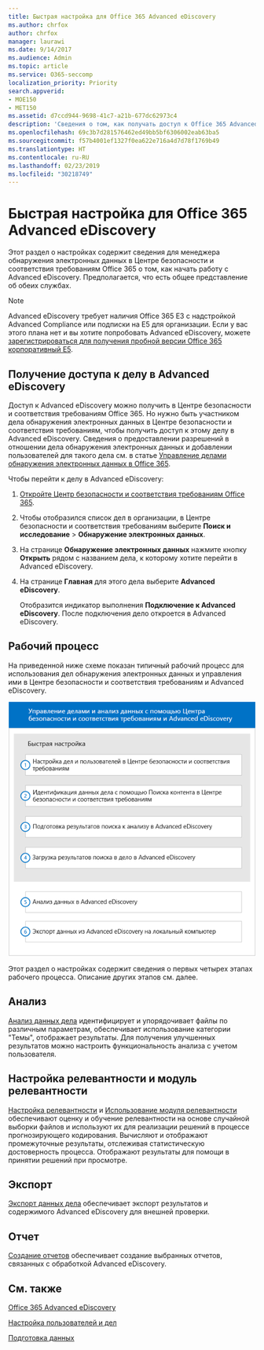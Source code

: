 ```yaml
---
title: Быстрая настройка для Office 365 Advanced eDiscovery
ms.author: chrfox
author: chrfox
manager: laurawi
ms.date: 9/14/2017
ms.audience: Admin
ms.topic: article
ms.service: O365-seccomp
localization_priority: Priority
search.appverid:
- MOE150
- MET150
ms.assetid: d7ccd944-9698-41c7-a21b-677dc62973c4
description: 'Сведения о том, как получать доступ к Office 365 Advanced eDiscovery из Центра безопасности и соответствия требованиям Office 365 и просматривать типичный рабочий процесс для использования Advanced eDiscovery.  '
ms.openlocfilehash: 69c3b7d281576462ed49bb5bf6306002eab63ba5
ms.sourcegitcommit: f57b4001ef1327f0ea622e716a4d7d78f1769b49
ms.translationtype: HT
ms.contentlocale: ru-RU
ms.lasthandoff: 02/23/2019
ms.locfileid: "30218749"
---
```

# <a name="quick-setup-for-office-365-advanced-ediscovery"></a>Быстрая настройка для Office 365 Advanced eDiscovery

Этот раздел о настройках содержит сведения для менеджера обнаружения электронных данных в Центре безопасности и соответствия требованиям Office 365 о том, как начать работу с Advanced eDiscovery. Предполагается, что есть общее представление об обеих службах.
  
> [!NOTE]
> Advanced eDiscovery требует наличия Office 365 E3 с надстройкой Advanced Compliance или подписки на E5 для организации. Если у вас этого плана нет и вы хотите попробовать Advanced eDiscovery, можете [зарегистрироваться для получения пробной версии Office 365 корпоративный E5](https://go.microsoft.com/fwlink/p/?LinkID=698279). 
  
## <a name="accessing-a-case-in-advanced-ediscovery"></a>Получение доступа к делу в Advanced eDiscovery

Доступ к Advanced eDiscovery можно получить в Центре безопасности и соответствия требованиям Office 365. Но нужно быть участником дела обнаружения электронных данных в Центре безопасности и соответствия требованиям, чтобы получить доступ к этому делу в Advanced eDiscovery. Сведения о предоставлении разрешений в отношении дела обнаружения электронных данных и добавлении пользователей для такого дела см. в статье [Управление делами обнаружения электронных данных в Office 365](manage-ediscovery-cases.md). 
  
Чтобы перейти к делу в Advanced eDiscovery: 
  
1. [Откройте Центр безопасности и соответствия требованиям Office 365](go-to-the-securitycompliance-center.md). 
    
2. Чтобы отобразился список дел в организации, в Центре безопасности и соответствия требованиям выберите **Поиск и исследование** \> **Обнаружение электронных данных**. 
    
3. На странице **Обнаружение электронных данных** нажмите кнопку **Открыть** рядом с названием дела, к которому хотите перейти в Advanced eDiscovery. 
    
4. На странице **Главная** для этого дела выберите **Advanced eDiscovery**.
    
    Отобразится индикатор выполнения **Подключение к Advanced eDiscovery**. После подключения дело откроется в Advanced eDiscovery. 
    
## <a name="workflow"></a>Рабочий процесс

На приведенной ниже схеме показан типичный рабочий процесс для использования дел обнаружения электронных данных и управления ими в Центре безопасности и соответствия требованиям и Advanced eDiscovery. 
  
![На схеме показан рабочий процесс Office 365 Advanced eDiscovery, состоящий из четырех этапов настройки (настройки пользователей и дел, определения данных дела, экспорта и обработки), а также этапов анализа и экспорта на локальный компьютер.](media/76589ccc-789d-4581-b3a8-98d339b05979.png)
  
Этот раздел о настройках содержит сведения о первых четырех этапах рабочего процесса. Описание других этапов см. далее.
  
## <a name="analyze"></a>Анализ

[Анализ данных дела](analyze-case-data-with-advanced-ediscovery.md) идентифицирует и упорядочивает файлы по различным параметрам, обеспечивает использование категории "Темы", отображает результаты. Для получения улучшенных результатов можно настроить функциональность анализа с учетом пользователя. 
  
## <a name="relevance-setup-and-relevance"></a>Настройка релевантности и модуль релевантности

[Настройка релевантности](manage-relevance-setup-in-advanced-ediscovery.md) и [Использование модуля релевантности](use-relevance-in-advanced-ediscovery.md) обеспечивают оценку и обучение релевантности на основе случайной выборки файлов и используют их для реализации решений в процессе прогнозирующего кодирования. Вычисляют и отображают промежуточные результаты, отслеживая статистическую достоверность процесса. Отображают результаты для помощи в принятии решений при просмотре. 
  
## <a name="export"></a>Экспорт

[Экспорт данных дела](export-case-data-in-advanced-ediscovery.md) обеспечивает экспорт результатов и содержимого Advanced eDiscovery для внешней проверки. 
  
## <a name="report"></a>Отчет

[Создание отчетов](run-reports-in-advanced-ediscovery.md) обеспечивает создание выбранных отчетов, связанных с обработкой Advanced eDiscovery. 
  
## <a name="see-also"></a>См. также

[Office 365 Advanced eDiscovery](office-365-advanced-ediscovery.md)
  
[Настройка пользователей и дел](set-up-users-and-cases-in-advanced-ediscovery.md)
  
[Подготовка данных](prepare-data-for-advanced-ediscovery.md)


